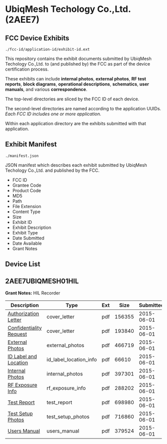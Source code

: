 # UbiqMesh Techology Co.,Ltd. (2AEE7)
## FCC Device Exhibits

```
./fcc-id/application-id/exhibit-id.ext
```

This repository contains the exhibit documents submitted by UbiqMesh Techology Co.,Ltd. to (and published by) the FCC as part of the device certification process.

These exhibits can include **internal photos**, **external photos**, **RF test reports**, **block diagrams**, **operational descriptions**, **schematics**, **user manuals**, and various **correspondence**.

The top-level directories are sliced by the FCC ID of each device.

The second-level directories are named according to the application UUIDs. *Each FCC ID includes one or more application.*

Within each application directory are the exhibits submitted with that application. 

## Exhibit Manifest

```
./manifest.json
```

JSON manifest which describes each exhibit submitted by UbiqMesh Techology Co.,Ltd. and published by the FCC.

- FCC ID
- Grantee Code
- Product Code
- MD5
- Path
- File Extension
- Content Type
- Size
- Exhibit ID
- Exhibit Description
- Exhibit Type
- Date Submitted
- Date Available
- Grant Notes

## Device List
## 2AEE7UBIQMESH01HIL
**Grant Notes:** HIL Recorder

| Description | Type | Ext | Size | Submitted | Available |
| ----------- | ---- | --- | ---- | --------- | --------- |
| [Authorization Letter](2AEE7UBIQMESH01HIL/b4b87cb930ffc9f520c19f21c36a341b/2632171.pdf) | cover_letter | pdf | 156355 | 2015-06-01 | 2015-06-01 |
| [Confidentiality Request](2AEE7UBIQMESH01HIL/b4b87cb930ffc9f520c19f21c36a341b/2632172.pdf) | cover_letter | pdf | 193840 | 2015-06-01 | 2015-06-01 |
| [External Photos](2AEE7UBIQMESH01HIL/b4b87cb930ffc9f520c19f21c36a341b/2632174.pdf) | external_photos | pdf | 466719 | 2015-06-01 | 2015-06-01 |
| [ID Label and Location](2AEE7UBIQMESH01HIL/b4b87cb930ffc9f520c19f21c36a341b/2632175.pdf) | id_label_location_info | pdf | 66610 | 2015-06-01 | 2015-06-01 |
| [Internal Photos](2AEE7UBIQMESH01HIL/b4b87cb930ffc9f520c19f21c36a341b/2632176.pdf) | internal_photos | pdf | 397301 | 2015-06-01 | 2015-06-01 |
| [RF Exposure Info](2AEE7UBIQMESH01HIL/b4b87cb930ffc9f520c19f21c36a341b/2632179.pdf) | rf_exposure_info | pdf | 288202 | 2015-06-01 | 2015-06-01 |
| [Test Report](2AEE7UBIQMESH01HIL/b4b87cb930ffc9f520c19f21c36a341b/2632181.pdf) | test_report | pdf | 698980 | 2015-06-01 | 2015-06-01 |
| [Test Setup Photos](2AEE7UBIQMESH01HIL/b4b87cb930ffc9f520c19f21c36a341b/2632182.pdf) | test_setup_photos | pdf | 716860 | 2015-06-01 | 2015-06-01 |
| [Users Manual](2AEE7UBIQMESH01HIL/b4b87cb930ffc9f520c19f21c36a341b/2632183.pdf) | users_manual | pdf | 379524 | 2015-06-01 | 2015-06-01 |

